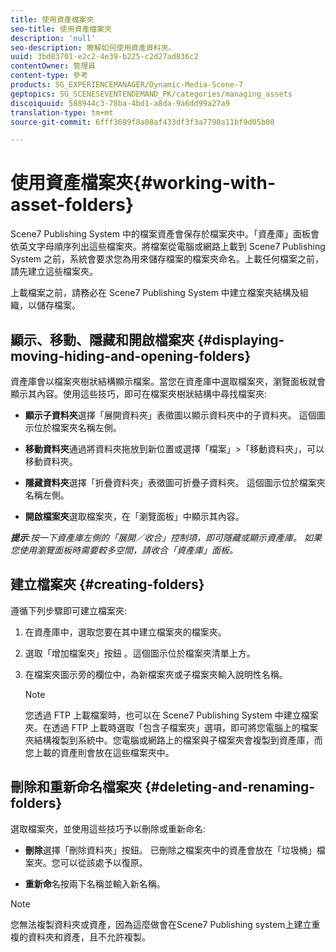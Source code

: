 ```yaml
---
title: 使用資產檔案夾
seo-title: 使用資產檔案夾
description: 'null'
seo-description: 瞭解如何使用資產資料夾。
uuid: 3bd83701-e2c2-4e39-b225-c2d27ad836c2
contentOwner: 管理員
content-type: 參考
products: SG_EXPERIENCEMANAGER/Dynamic-Media-Scene-7
geptopics: SG_SCENESEVENTENDEMAND_PK/categories/managing_assets
discoiquuid: 588944c3-78ba-4bd1-a8da-9a6dd99a27a9
translation-type: tm+mt
source-git-commit: 6fff3699f8a08af433df3f3a7790a11bf9d05b00

---
```



# 使用資產檔案夾{#working-with-asset-folders}

Scene7 Publishing System 中的檔案資產會保存於檔案夾中。「資產庫」面板會依英文字母順序列出這些檔案夾。將檔案從電腦或網路上載到 Scene7 Publishing System 之前，系統會要求您為用來儲存檔案的檔案夾命名。上載任何檔案之前，請先建立這些檔案夾。

上載檔案之前，請務必在 Scene7 Publishing System 中建立檔案夾結構及組織，以儲存檔案。

## 顯示、移動、隱藏和開啟檔案夾 {#displaying-moving-hiding-and-opening-folders}

資產庫會以檔案夾樹狀結構顯示檔案。當您在資產庫中選取檔案夾，瀏覽面板就會顯示其內容。使用這些技巧，即可在檔案夾樹狀結構中尋找檔案夾:

* **顯示子資料夾**&#x200B;選擇「展開資料夾」表徵圖以顯示資料夾中的子資料夾。 這個圖示位於檔案夾名稱左側。

* **移動資料夾**&#x200B;通過將資料夾拖放到新位置或選擇「檔案」&gt;「移動資料夾」，可以移動資料夾。

* **隱藏資料夾**&#x200B;選擇「折疊資料夾」表徵圖可折疊子資料夾。 這個圖示位於檔案夾名稱左側。

* **開啟檔案夾**&#x200B;選取檔案夾，在「瀏覽面板」中顯示其內容。

***提示**:按一下資產庫左側的「展開／收合」控制項，即可隱藏或顯示資產庫。 如果您使用瀏覽面板時需要較多空間，請收合「資產庫」面板。*

## 建立檔案夾 {#creating-folders}

遵循下列步驟即可建立檔案夾:

1. 在資產庫中，選取您要在其中建立檔案夾的檔案夾。
1. 選取「增加檔案夾」按鈕 。這個圖示位於檔案夾清單上方。
1. 在檔案夾圖示旁的欄位中，為新檔案夾或子檔案夾輸入說明性名稱。

   >[!NOTE]
   >
   >您透過 FTP 上載檔案時，也可以在 Scene7 Publishing System 中建立檔案夾。在透過 FTP 上載時選取「包含子檔案夾」選項，即可將您電腦上的檔案夾結構複製到系統中。您電腦或網路上的檔案與子檔案夾會複製到資產庫，而您上載的資產則會放在這些檔案夾中。

## 刪除和重新命名檔案夾 {#deleting-and-renaming-folders}

選取檔案夾，並使用這些技巧予以刪除或重新命名:

* **刪除**&#x200B;選擇「刪除資料夾」按鈕。 已刪除之檔案夾中的資產會放在「垃圾桶」檔案夾。您可以從該處予以復原。

* **重新命**&#x200B;名按兩下名稱並輸入新名稱。

>[!NOTE]
>
>您無法複製資料夾或資產，因為這麼做會在Scene7 Publishing system上建立重複的資料夾和資產，且不允許複製。

